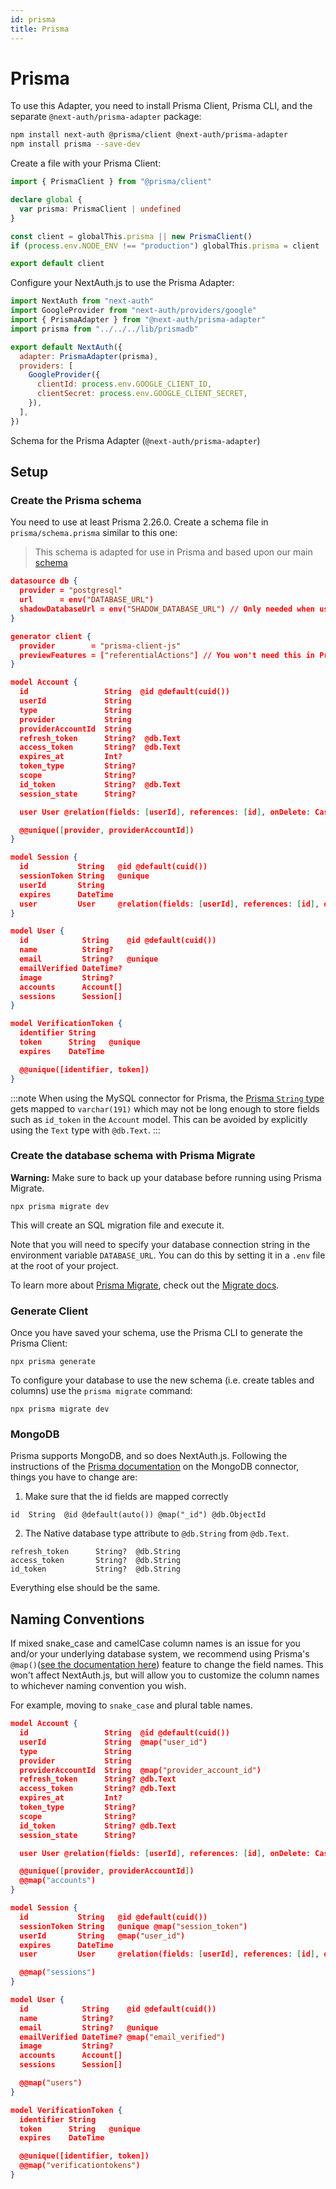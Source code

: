 ```yaml
---
id: prisma
title: Prisma
---
```


# Prisma

To use this Adapter, you need to install Prisma Client, Prisma CLI, and the separate `@next-auth/prisma-adapter` package:

```bash npm2yarn2pnpm
npm install next-auth @prisma/client @next-auth/prisma-adapter
npm install prisma --save-dev
```

Create a file with your Prisma Client:

```typescript title="lib/prismadb.ts"
import { PrismaClient } from "@prisma/client"

declare global {
  var prisma: PrismaClient | undefined
}

const client = globalThis.prisma || new PrismaClient()
if (process.env.NODE_ENV !== "production") globalThis.prisma = client

export default client
```

Configure your NextAuth.js to use the Prisma Adapter:

```javascript title="pages/api/auth/[...nextauth].js"
import NextAuth from "next-auth"
import GoogleProvider from "next-auth/providers/google"
import { PrismaAdapter } from "@next-auth/prisma-adapter"
import prisma from "../../../lib/prismadb"

export default NextAuth({
  adapter: PrismaAdapter(prisma),
  providers: [
    GoogleProvider({
      clientId: process.env.GOOGLE_CLIENT_ID,
      clientSecret: process.env.GOOGLE_CLIENT_SECRET,
    }),
  ],
})
```

Schema for the Prisma Adapter (`@next-auth/prisma-adapter`)

## Setup

### Create the Prisma schema

You need to use at least Prisma 2.26.0. Create a schema file in `prisma/schema.prisma` similar to this one:

> This schema is adapted for use in Prisma and based upon our main [schema](./models)

```json title="schema.prisma"
datasource db {
  provider = "postgresql"
  url      = env("DATABASE_URL")
  shadowDatabaseUrl = env("SHADOW_DATABASE_URL") // Only needed when using a cloud provider that doesn't support the creation of new databases, like Heroku. Learn more: https://pris.ly/migrate-shadow
}

generator client {
  provider        = "prisma-client-js"
  previewFeatures = ["referentialActions"] // You won't need this in Prisma 3.X or higher.
}

model Account {
  id                 String  @id @default(cuid())
  userId             String
  type               String
  provider           String
  providerAccountId  String
  refresh_token      String?  @db.Text
  access_token       String?  @db.Text
  expires_at         Int?
  token_type         String?
  scope              String?
  id_token           String?  @db.Text
  session_state      String?

  user User @relation(fields: [userId], references: [id], onDelete: Cascade)

  @@unique([provider, providerAccountId])
}

model Session {
  id           String   @id @default(cuid())
  sessionToken String   @unique
  userId       String
  expires      DateTime
  user         User     @relation(fields: [userId], references: [id], onDelete: Cascade)
}

model User {
  id            String    @id @default(cuid())
  name          String?
  email         String?   @unique
  emailVerified DateTime?
  image         String?
  accounts      Account[]
  sessions      Session[]
}

model VerificationToken {
  identifier String
  token      String   @unique
  expires    DateTime

  @@unique([identifier, token])
}
```

:::note
When using the MySQL connector for Prisma, the [Prisma `String` type](https://www.prisma.io/docs/reference/api-reference/prisma-schema-reference#string) gets mapped to `varchar(191)` which may not be long enough to store fields such as `id_token` in the `Account` model. This can be avoided by explicitly using the `Text` type with `@db.Text`.
:::

### Create the database schema with Prisma Migrate

**Warning:** Make sure to back up your database before running using Prisma Migrate.

```
npx prisma migrate dev
```

This will create an SQL migration file and execute it.

Note that you will need to specify your database connection string in the environment variable `DATABASE_URL`. You can do this by setting it in a `.env` file at the root of your project.

To learn more about [Prisma Migrate](https://www.prisma.io/migrate), check out the [Migrate docs](https://www.prisma.io/docs/concepts/components/prisma-migrate).

### Generate Client

Once you have saved your schema, use the Prisma CLI to generate the Prisma Client:

```
npx prisma generate
```

To configure your database to use the new schema (i.e. create tables and columns) use the `prisma migrate` command:

```
npx prisma migrate dev
```

### MongoDB

Prisma supports MongoDB, and so does NextAuth.js. Following the instructions of the [Prisma documentation](https://www.prisma.io/docs/concepts/database-connectors/mongodb) on the MongoDB connector, things you have to change are:

1. Make sure that the id fields are mapped correctly

```prisma
id  String  @id @default(auto()) @map("_id") @db.ObjectId
```

2. The Native database type attribute to `@db.String` from `@db.Text`.

```prisma
refresh_token      String?  @db.String
access_token       String?  @db.String
id_token           String?  @db.String
```

Everything else should be the same.

## Naming Conventions

If mixed snake_case and camelCase column names is an issue for you and/or your underlying database system, we recommend using Prisma's `@map()`([see the documentation here](https://www.prisma.io/docs/concepts/components/prisma-schema/names-in-underlying-database)) feature to change the field names. This won't affect NextAuth.js, but will allow you to customize the column names to whichever naming convention you wish.

For example, moving to `snake_case` and plural table names.

```json title="schema.prisma"
model Account {
  id                 String  @id @default(cuid())
  userId             String  @map("user_id")
  type               String
  provider           String
  providerAccountId  String  @map("provider_account_id")
  refresh_token      String? @db.Text
  access_token       String? @db.Text
  expires_at         Int?
  token_type         String?
  scope              String?
  id_token           String? @db.Text
  session_state      String?

  user User @relation(fields: [userId], references: [id], onDelete: Cascade)

  @@unique([provider, providerAccountId])
  @@map("accounts")
}

model Session {
  id           String   @id @default(cuid())
  sessionToken String   @unique @map("session_token")
  userId       String   @map("user_id")
  expires      DateTime
  user         User     @relation(fields: [userId], references: [id], onDelete: Cascade)

  @@map("sessions")
}

model User {
  id            String    @id @default(cuid())
  name          String?
  email         String?   @unique
  emailVerified DateTime? @map("email_verified")
  image         String?
  accounts      Account[]
  sessions      Session[]

  @@map("users")
}

model VerificationToken {
  identifier String
  token      String   @unique
  expires    DateTime

  @@unique([identifier, token])
  @@map("verificationtokens")
}
```
